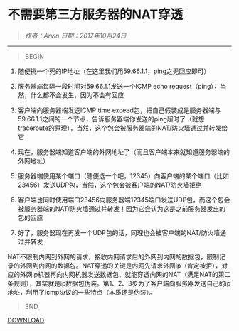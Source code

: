 # 不需要第三方服务器的NAT穿透

>*作者：Arvin 日期：2017年10月24日*

-----------------------------------

>BEGIN


1. 随便挑一个死的IP地址（在这里我们用59.66.1.1，ping之无回应即可）

2. 服务器端每隔一段时间对59.66.1.1发送一个ICMP echo request（ping），当然，什么都不会发生，因为不会有回应

3. 客户端向服务器端发送ICMP time exceed包，把自己假装成是服务器端与59.66.1.1之间的一个节点，告诉服务器端你发送的ping超时了（就想traceroute的原理），当然，这个包会被服务器端的NAT/防火墙通过并转发给它

4. 现在，服务器端知道客户端的外网地址了（而且客户端本来就知道服务器端的外网地址）

5. 服务器端使用某个端口（随便选一个吧，12345）向客户端的某个端口（比如23456）发送UDP包，当然，这个包会被客户端的NAT/防火墙拒绝

6. 客户端也同时使用端口23456向服务器端12345端口发送UDP包，而这个包会被服务器端的NAT/防火墙通过并转发！因为它会认为这是之前服务器发出的包的回应

7. 好了，服务器现在再发一个UDP包的话，同理也会被客户端的NAT/防火墙通过并转发

NAT不限制内网到外网的请求，接收内网请求后的外网到内网的数据包，限制记录的外网到内网的数据包。NAT穿透的关键是内网先请求外网ip（肯定被拒），对应的外网ip机器再向内网机器发送数据包，就能穿透内网的NAT（满足NAT的第二条规则），其实就是ip数据包伪装。第1、2、3步为了客户端向服务器发送自己的ip地址，利用了icmp协议的一些特点（本质还是伪装）。

>END

[DOWNLOAD](./pypwnat.zip)